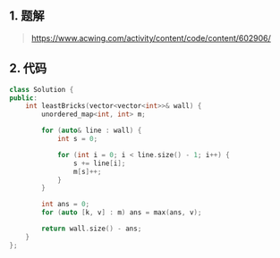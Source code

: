 ## 1. 题解
> https://www.acwing.com/activity/content/code/content/602906/

## 2. 代码
```c++
class Solution {
public:
    int leastBricks(vector<vector<int>>& wall) {
        unordered_map<int, int> m;

        for (auto& line : wall) {
            int s = 0;

            for (int i = 0; i < line.size() - 1; i++) {
                s += line[i];
                m[s]++;
            }
        }

        int ans = 0;
        for (auto [k, v] : m) ans = max(ans, v);

        return wall.size() - ans;
    }
};
```
